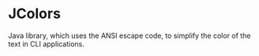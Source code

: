 # JColors
Java library, which uses the ANSI escape code, to simplify the color of the text in CLI applications.
